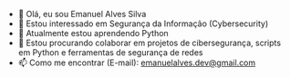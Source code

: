 - 👋 Olá, eu sou Emanuel Alves Silva
- 👀 Estou interessado em Segurança da Informação (Cybersecurity)
- 🌱 Atualmente estou aprendendo Python
- 💞️ Estou procurando colaborar em projetos de cibersegurança, scripts em Python e ferramentas de segurança de redes
- 📫 Como me encontrar (E-mail): emanuelalves.dev@gmail.com
